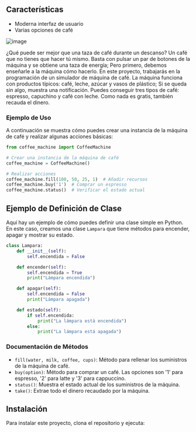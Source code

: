 ## Características
- Moderna interfaz de usuario
- Varias opciones de café

![image](https://github.com/Mauroquil-bit/CoffeeMachine/assets/75552002/824034d5-b236-40b9-814d-7a1687954eff)


¿Qué puede ser mejor que una taza de café durante un descanso? Un café que no tienes que hacer tú mismo. Basta con pulsar un par de botones de la máquina y se obtiene una taza de energía; Pero primero, debemos enseñarle a la máquina cómo hacerlo. En este proyecto, trabajarás en la programación de un simulador de máquina de café. La máquina funciona con productos típicos: café, leche, azúcar y vasos de plástico; Si se queda sin algo, muestra una notificación. Puedes conseguir tres tipos de café: espresso, capuchino y café con leche. Como nada es gratis, también recauda el dinero.

### Ejemplo de Uso

A continuación se muestra cómo puedes crear una instancia de la máquina de café y realizar algunas acciones básicas:

```python
from coffee_machine import CoffeeMachine

# Crear una instancia de la máquina de café
coffee_machine = CoffeeMachine()

# Realizar acciones
coffee_machine.fill(100, 50, 25, 1)  # Añadir recursos
coffee_machine.buy('1')  # Comprar un espresso
coffee_machine.status()  # Verificar el estado actual
```

## Ejemplo de Definición de Clase

Aquí hay un ejemplo de cómo puedes definir una clase simple en Python. En este caso, creamos una clase `Lampara` que tiene métodos para encender, apagar y mostrar su estado.

```python
class Lampara:
    def __init__(self):
        self.encendida = False

    def encender(self):
        self.encendida = True
        print("Lámpara encendida")

    def apagar(self):
        self.encendida = False
        print("Lámpara apagada")

    def estado(self):
        if self.encendida:
            print("La lámpara está encendida")
        else:
            print("La lámpara está apagada")
```


### Documentación de Métodos

- `fill(water, milk, coffee, cups)`: Método para rellenar los suministros de la máquina de café.
- `buy(option)`: Método para comprar un café. Las opciones son '1' para espresso, '2' para latte y '3' para cappuccino.
- `status()`: Muestra el estado actual de los suministros de la máquina.
- `take()`: Extrae todo el dinero recaudado por la máquina.

## Instalación

Para instalar este proyecto, clona el repositorio y ejecuta:


